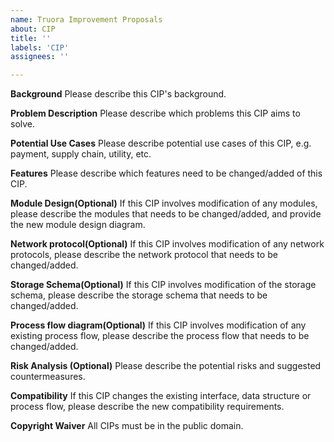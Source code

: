 ```yaml
---
name: Truora Improvement Proposals
about: CIP
title: ''
labels: 'CIP'
assignees: ''

---
```


**Background**
Please describe this CIP's background.

**Problem Description**
Please describe which problems this CIP aims to solve.

**Potential Use Cases**
Please describe potential use cases of this CIP, e.g. payment, supply chain, utility, etc.

**Features**
Please describe which features need to be changed/added of this CIP.

**Module Design(Optional)**
If this CIP involves modification of any modules, please describe the modules that needs to be changed/added, and provide the new module design diagram.

**Network protocol(Optional)**
If this CIP involves modification of any network protocols, please describe the network protocol that needs to be changed/added. 

**Storage Schema(Optional)**
If this CIP involves modification of the storage schema, please describe the storage schema that needs to be changed/added. 

**Process flow diagram(Optional)**
If this CIP involves modification of any existing process flow, please describe the process flow that needs to be changed/added. 

**Risk Analysis (Optional)**
Please describe the potential risks and suggested countermeasures. 

**Compatibility**
If this CIP changes the existing interface, data structure or process flow, please describe the new compatibility requirements. 

**Copyright Waiver**
All CIPs must be in the public domain.
